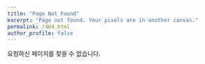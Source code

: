 ```yaml
---
title: "Page Not Found"
excerpt: "Page not found. Your pixels are in another canvas."
permalink: /404.html
author_profile: false
---
```


요청하신 페이지를 찾을 수 없습니다.

<script>
  var GOOG_FIXURL_LANG = 'en';
  var GOOG_FIXURL_SITE = 'https://gwangjinjeong.github.io'
</script>
<script src="https://linkhelp.clients.google.com/tbproxy/lh/wm/fixurl.js">
</script>